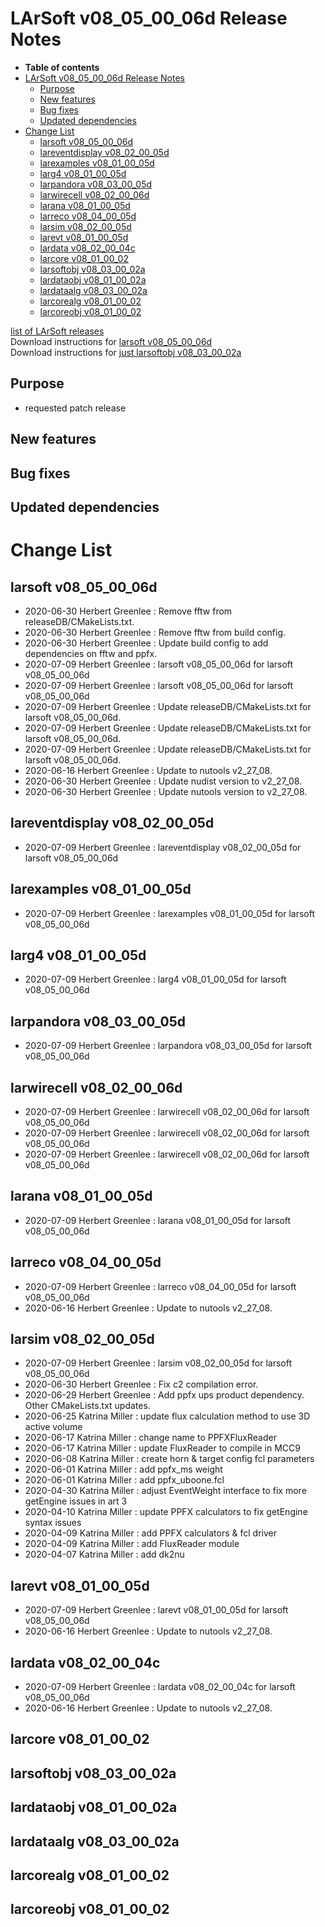LArSoft v08\_05\_00\_06d Release Notes
===============================================================================

-   **Table of contents**
-   [LArSoft v08\_05\_00\_06d Release Notes](#LArSoft-v08_05_00_06d-Release-Notes)
    -   [Purpose](#Purpose)
    -   [New features](#New-features)
    -   [Bug fixes](#Bug-fixes)
    -   [Updated dependencies](#Updated-dependencies)
-   [Change List](#Change-List)
    -   [larsoft v08\_05\_00\_06d](#larsoft-v08_05_00_06d)
    -   [lareventdisplay v08\_02\_00\_05d](#lareventdisplay-v08_02_00_05d)
    -   [larexamples v08\_01\_00\_05d](#larexamples-v08_01_00_05d)
    -   [larg4 v08\_01\_00\_05d](#larg4-v08_01_00_05d)
    -   [larpandora v08\_03\_00\_05d](#larpandora-v08_03_00_05d)
    -   [larwirecell v08\_02\_00\_06d](#larwirecell-v08_02_00_06d)
    -   [larana v08\_01\_00\_05d](#larana-v08_01_00_05d)
    -   [larreco v08\_04\_00\_05d](#larreco-v08_04_00_05d)
    -   [larsim v08\_02\_00\_05d](#larsim-v08_02_00_05d)
    -   [larevt v08\_01\_00\_05d](#larevt-v08_01_00_05d)
    -   [lardata v08\_02\_00\_04c](#lardata-v08_02_00_04c)
    -   [larcore v08\_01\_00\_02](#larcore-v08_01_00_02)
    -   [larsoftobj v08\_03\_00\_02a](#larsoftobj-v08_03_00_02a)
    -   [lardataobj v08\_01\_00\_02a](#lardataobj-v08_01_00_02a)
    -   [lardataalg v08\_03\_00\_02a](#lardataalg-v08_03_00_02a)
    -   [larcorealg v08\_01\_00\_02](#larcorealg-v08_01_00_02)
    -   [larcoreobj v08\_01\_00\_02](#larcoreobj-v08_01_00_02)

[list of LArSoft releases](LArSoft_release_list)\
Download instructions for [larsoft v08\_05\_00\_06d](http://scisoft.fnal.gov/scisoft/bundles/larsoft/v08_05_00_06d/larsoft-v08_05_00_06d.html)\
Download instructions for [just larsoftobj v08\_03\_00\_02a](http://scisoft.fnal.gov/scisoft/bundles/larsoftobj/v08_03_00_02a/larsoftobj-v08_03_00_02a.html)

Purpose
--------------------

-   requested patch release

New features
------------------------------

Bug fixes
------------------------

Updated dependencies
----------------------------------------------

Change List
============================

larsoft v08\_05\_00\_06d
---------------------------------------------------

-   2020-06-30 Herbert Greenlee : Remove fftw from releaseDB/CMakeLists.txt.
-   2020-06-30 Herbert Greenlee : Remove fftw from build config.
-   2020-06-30 Herbert Greenlee : Update build config to add dependencies on fftw and ppfx.
-   2020-07-09 Herbert Greenlee : larsoft v08\_05\_00\_06d for larsoft v08\_05\_00\_06d
-   2020-07-09 Herbert Greenlee : larsoft v08\_05\_00\_06d for larsoft v08\_05\_00\_06d
-   2020-07-09 Herbert Greenlee : Update releaseDB/CMakeLists.txt for larsoft v08\_05\_00\_06d.
-   2020-07-09 Herbert Greenlee : Update releaseDB/CMakeLists.txt for larsoft v08\_05\_00\_06d.
-   2020-07-09 Herbert Greenlee : Update releaseDB/CMakeLists.txt for larsoft v08\_05\_00\_06d.
-   2020-06-16 Herbert Greenlee : Update to nutools v2\_27\_08.
-   2020-06-30 Herbert Greenlee : Update nudist version to v2\_27\_08.
-   2020-06-30 Herbert Greenlee : Update nutools version to v2\_27\_08.

lareventdisplay v08\_02\_00\_05d
-------------------------------------------------------------------

-   2020-07-09 Herbert Greenlee : lareventdisplay v08\_02\_00\_05d for larsoft v08\_05\_00\_06d

larexamples v08\_01\_00\_05d
-----------------------------------------------------------

-   2020-07-09 Herbert Greenlee : larexamples v08\_01\_00\_05d for larsoft v08\_05\_00\_06d

larg4 v08\_01\_00\_05d
-----------------------------------------------

-   2020-07-09 Herbert Greenlee : larg4 v08\_01\_00\_05d for larsoft v08\_05\_00\_06d

larpandora v08\_03\_00\_05d
---------------------------------------------------------

-   2020-07-09 Herbert Greenlee : larpandora v08\_03\_00\_05d for larsoft v08\_05\_00\_06d

larwirecell v08\_02\_00\_06d
-----------------------------------------------------------

-   2020-07-09 Herbert Greenlee : larwirecell v08\_02\_00\_06d for larsoft v08\_05\_00\_06d
-   2020-07-09 Herbert Greenlee : larwirecell v08\_02\_00\_06d for larsoft v08\_05\_00\_06d
-   2020-07-09 Herbert Greenlee : larwirecell v08\_02\_00\_06d for larsoft v08\_05\_00\_06d

larana v08\_01\_00\_05d
-------------------------------------------------

-   2020-07-09 Herbert Greenlee : larana v08\_01\_00\_05d for larsoft v08\_05\_00\_06d

larreco v08\_04\_00\_05d
---------------------------------------------------

-   2020-07-09 Herbert Greenlee : larreco v08\_04\_00\_05d for larsoft v08\_05\_00\_06d
-   2020-06-16 Herbert Greenlee : Update to nutools v2\_27\_08.

larsim v08\_02\_00\_05d
-------------------------------------------------

-   2020-07-09 Herbert Greenlee : larsim v08\_02\_00\_05d for larsoft v08\_05\_00\_06d
-   2020-06-30 Herbert Greenlee : Fix c2 compilation error.
-   2020-06-29 Herbert Greenlee : Add ppfx ups product dependency. Other CMakeLists.txt updates.
-   2020-06-25 Katrina Miller : update flux calculation method to use 3D active volume
-   2020-06-17 Katrina Miller : change name to PPFXFluxReader
-   2020-06-17 Katrina Miller : update FluxReader to compile in MCC9
-   2020-06-08 Katrina Miller : create horn & target config fcl parameters
-   2020-06-01 Katrina Miller : add ppfx\_ms weight
-   2020-06-01 Katrina Miller : add ppfx\_uboone.fcl
-   2020-04-30 Katrina Miller : adjust EventWeight interface to fix more getEngine issues in art 3
-   2020-04-10 Katrina Miller : update PPFX calculators to fix getEngine syntax issues
-   2020-04-09 Katrina Miller : add PPFX calculators & fcl driver
-   2020-04-09 Katrina Miller : add FluxReader module
-   2020-04-07 Katrina Miller : add dk2nu

larevt v08\_01\_00\_05d
-------------------------------------------------

-   2020-07-09 Herbert Greenlee : larevt v08\_01\_00\_05d for larsoft v08\_05\_00\_06d
-   2020-06-16 Herbert Greenlee : Update to nutools v2\_27\_08.

lardata v08\_02\_00\_04c
---------------------------------------------------

-   2020-07-09 Herbert Greenlee : lardata v08\_02\_00\_04c for larsoft v08\_05\_00\_06d
-   2020-06-16 Herbert Greenlee : Update to nutools v2\_27\_08.

larcore v08\_01\_00\_02
-------------------------------------------------

larsoftobj v08\_03\_00\_02a
---------------------------------------------------------

lardataobj v08\_01\_00\_02a
---------------------------------------------------------

lardataalg v08\_03\_00\_02a
---------------------------------------------------------

larcorealg v08\_01\_00\_02
-------------------------------------------------------

larcoreobj v08\_01\_00\_02
-------------------------------------------------------
